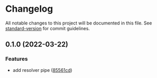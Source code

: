 # Changelog

All notable changes to this project will be documented in this file. See [standard-version](https://github.com/conventional-changelog/standard-version) for commit guidelines.

## 0.1.0 (2022-03-22)

### Features

- add resolver pipe ([85561cd](https://github.com/markhaehnel/resolver-pipe/commit/85561cd4b0696209655a68c3c3eea19fc503cbe5))
